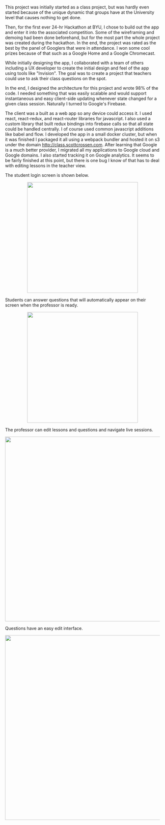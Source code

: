 This project was initially started as a class project, but was hardly even started because of the unique dynamic that groups have at the University level that causes nothing to get done.

Then, for the first ever 24-hr Hackathon at BYU, I chose to build out the app and enter it into the associated competition. Some of the wireframing and demoing had been done beforehand, but for the most part the whole project was created during the hackathon. In the end, the project was rated as the best by the panel of Googlers that were in attendance. I won some cool prizes because of that such as a Google Home and a Google Chromecast.

While initially designing the app, I collaborated with a team of others including a UX developer to create the initial design and feel of the app using tools like "Invision". The goal was to create a project that teachers could use to ask their class questions on the spot.

In the end, I designed the architecture for this project and wrote 98% of the code. I needed something that was easily scalable and would support instantaneous and easy client-side updating whenever state changed for a given class session. Naturally I turned to Google's Firebase.

The client was a built as a web app so any device could access it. I used react, react-redux, and react-router libraries for javascript. I also used a custom library that built redux bindings into firebase calls so that all state could be handled centrally. I of course used common javascript additions like babel and flow. I developed the app in a small docker cluster, but when it was finished I packaged it all using a webpack bundler and hosted it on s3 under the domain http://class.scottcrossen.com. After learning that Google is a much better provider, I migrated all my applications to Google cloud and Google domains. I also started tracking it on Google analytics. It seems to be fairly finished at this point, but there is one bug I know of that has to deal with editing lessons in the teacher view.

The student login screen is shown below.

<center> <img src="require('assets/images/projects/audience_engagement/audience_engagement_login_1.png')" style="width: 360; height: auto;" /> </center>

Students can answer questions that will automatically appear on their screen when
the professor is ready.

<center> <img src="require('assets/images/projects/audience_engagement/audience_engagement_answers_1.png')" style="width: 360; height: auto;" /> </center>

The professor can edit lessons and questions and navigate live sessions.

<center> <img src="require('assets/images/projects/audience_engagement/audience_engagement_lesson_1.png')" style="width: 600; height: auto;" /> </center>

Questions have an easy edit interface.

<center> <img src="require('assets/images/projects/audience_engagement/audience_engagement_question_edit.png')" style="width: 600; height: auto;" /> </center>
